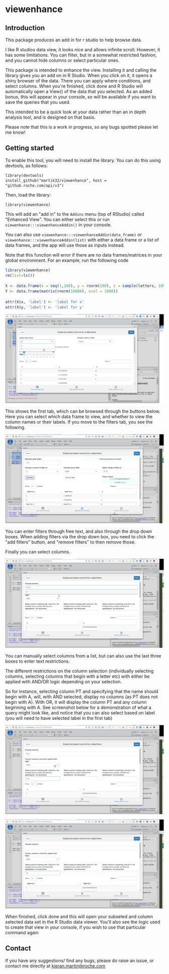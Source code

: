 # viewenhance

## Introduction 
This package produces an add in for r studio to help browse data.

I like R studios data view, it looks nice and allows infinite scroll. However, it has some limitations. You can filter, but in a somewhat restricted fashion, and you cannot hide columns or select particular ones.

This package is intended to enhance the view. Installing it and calling the library gives you an add on in R Studio. When you click on it, it opens a shiny browser of the data. There you can apply where conditions, and select columns. When you're finished, click done and R Studio will automatically open a View() of the data that you selected. As an added bonus, this will appear in your console, so will be available if you want to save the queries that you used.

This intended to be a quick look at your data rather than an in depth analysis tool, and is designed on that basis.

Please note that this is a work in progress, so any bugs spotted please let me know!

## Getting started

To enable this tool, you will need to install the library. You can do this using devtools, as follows:

    library(devtools)
    install_github("martik32/viewenhance", host = "github.roche.com/api/v3")
    
Then, load the library:

    library(viewenhance)

This will add an "add in" to the `Addins` menu (top of RStudio) called "Enhanced View". You can either select this or run `viewenhance:::viewenhanceAddin()` in your console.

You can also use `viewenhance:::viewenhanceAddin(data_frame)` or `viewenhance:::viewenhanceAddin(list)` with either a data frame or a list of data frames, and the app will use those as inputs instead. 

Note that this function will error if there are no data frames/matrices in your global environment. For an example, run the following code

```r
library(viewenhance)
rm(list=ls())

X <- data.frame(x = seq(1,100), y = rnorm(100), z = sample(letters, 100, replace = T))
Y <- data.frame(matrix(rnorm(10000), ncol = 1000))

attr(X$x, 'label') <- 'label for x'
attr(X$y, 'label') <- 'label for y'
```


![Screen shot of view enhance](images/landing_select.png)

This shows the first tab, which can be browsed through the buttons below. Here you can select which data frame to view, and whether to view the column names or their labels. If you move to the filters tab, you see the following.

![Screen shot of view enhance](images/multiplefilters.png)

You can enter filters through free text, and also through the drop down boxes. When adding filters via the drop down box, you need to click the "add filters" button, and "remove filters" to then remove those.

Finally you can select columns.

![Screen shot of view enhance](images/selectcolumns.png)

You can manually select columns from a list, but can also use the last three boxes to enter text restrictions.

The different restrictions on the column selection (individually selecting columns, selecting columns that begin with a letter etc) with either be applied with AND/OR logic depending on your selection.

So for instance, selecting column PT and specifying that the name should begin with A, will, with AND selected, display no columns (as PT does not begin with A). With OR, it will display the column PT and any column beginning with A. See screenshot below for a demonstration of what a query might look like, and notice that you can also select based on label (you will need to have selected label in the first tab)

![Screen shot of view enhance with terms filled in ](images/columnsstring.png)

![Screen shot of view enhance with terms filled in ](images/columnonlabel.png)

When finished, click done and this will open your subseted and column selected data set in the R Studio data viewer. You'll also see the logic used to create that view in your console, if you wish to use that particular command again

## Contact

If you have any suggestions/ find any bugs, please do raise an issue, or contact me directly at kieran.martin@roche.com
